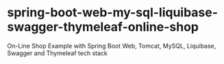 # spring-boot-web-my-sql-liquibase-swagger-thymeleaf-online-shop
On-Line Shop Example with Spring Boot Web, Tomcat, MySQL, Liquibase, Swagger and Thymeleaf tech stack
